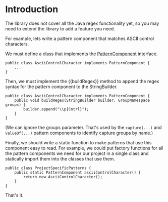 # Introduction #

The library does not cover all the Java regex functionality yet, so you may need to extend the library to add a feature you need.

For example, lets write a pattern component that matches ASCII control characters.

We must define a class that implements the [PatternComponent](http://code.google.com/p/hamcrest-text-patterns/source/browse/trunk/src/org/hamcrest/text/pattern/PatternComponent.java) interface.


```
public class AsciiControlCharacter implements PatternComponent {
    ...
}
```

Then, we must implement the {{buildRegex}} method to append the regex syntax for the pattern component to the StringBuilder.

```
public class AsciiControlCharacter implements PatternComponent {
    public void buildRegex(StringBuilder builder, GroupNamespace groups) {
        builder.append("\\p{Cntrl}");
    }
}
```

(We can ignore the groups parameter.  That's used by the `capture(...)` and `valueOf(...)` pattern components to identify capture groups by name.)

Finally, we should write a static function to make patterns that use this component easy to read.  For example, we could put factory functions for all the pattern components we need for our project in a single class and statically import them into the classes that use them.

```
public class ProjectSpecificPatterns {
    public static PatternComponent asciiControlCharacter() {
        return new AsciiControlCharacter();
    }
}
```

That's it.